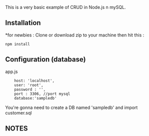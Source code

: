 This is a very basic example of CRUD in Node.js n mySQL.

## Installation
*for newbies : Clone or download zip to your machine then hit this :

	npm install

## Configuration (database)
app.js

        host: 'localhost',
        user: 'root',
        password : '',
        port : 3306, //port mysql
        database:'sampledb'	


	
You're gonna need to create a DB named 'sampledb' and import customer.sql

## NOTES

